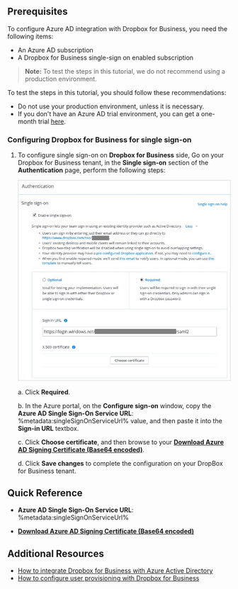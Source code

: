 ## Prerequisites

To configure Azure AD integration with Dropbox for Business, you need the following items:

- An Azure AD subscription
- A Dropbox for Business single-sign on enabled subscription

> **Note:**
> To test the steps in this tutorial, we do not recommend using a production environment.

To test the steps in this tutorial, you should follow these recommendations:

- Do not use your production environment, unless it is necessary.
- If you don't have an Azure AD trial environment, you can get a one-month trial [here](https://azure.microsoft.com/pricing/free-trial/).

### Configuring Dropbox for Business for single sign-on

1. To configure single sign-on on **Dropbox for Business** side, Go on your Dropbox for Business tenant, in the **Single sign-on** section of the **Authentication** page, perform the following steps: 
   
    ![Configure single sign-on](./media/ic769516.png "Configure single sign-on")
   
    a. Click **Required**.
   
    b. In the Azure portal, on the **Configure sign-on** window, copy the **Azure AD Single Sign-On Service URL**: %metadata:singleSignOnServiceUrl% value, and then paste it into the **Sign-in URL** textbox.

    c. Click **Choose certificate**, and then browse to your **[Download Azure AD Signing Certificate (Base64 encoded)](%metadata:certificateDownloadBase64Url%)**.

    d. Click **Save changes** to complete the configuration on your DropBox for Business tenant.

## Quick Reference

* **Azure AD Single Sign-On Service URL**: %metadata:singleSignOnServiceUrl%

* **[Download Azure AD Signing Certificate (Base64 encoded)](%metadata:certificateDownloadBase64Url%)**

## Additional Resources

* [How to integrate Dropbox for Business with Azure Active Directory](active-directory-saas-dropboxforbusiness-tutorial.md)
* [How to configure user provisioning with Dropbox for Business](active-directory-saas-dropboxforbusiness-user-provisioning-tutorial.md)
